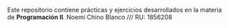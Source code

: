 Este repositorio contiene prácticas y ejercicios desarrollados en la materia de **Programación II**.
Noemi Chino Blanco /// RU: 1856208
